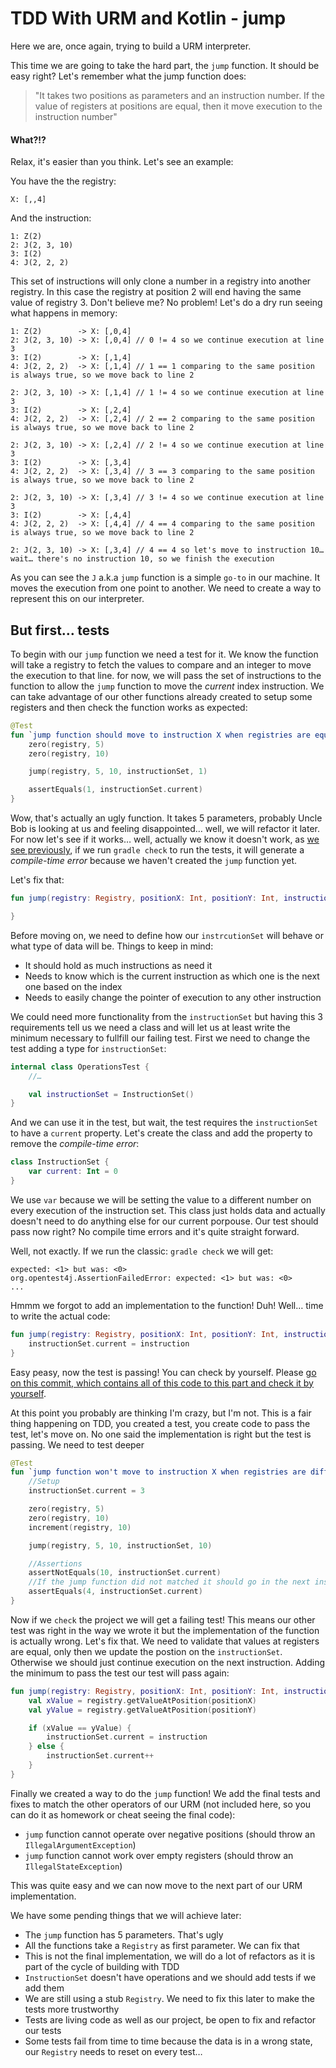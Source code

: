 # TDD With URM and Kotlin - jump

Here we are, once again, trying to build a URM interpreter.

This time we are going to take the hard part, the `jump` function. It should be easy right? Let's remember what the jump function does:

> "It takes two positions as parameters and an instruction number. If the value of registers at positions are equal, then it move execution to the instruction number"

#### What?!?

Relax, it's easier than you think. Let's see an example:

You have the the registry:

```none
X: [,,4]
```

And the instruction:

```none
1: Z(2)
2: J(2, 3, 10)
3: I(2)
4: J(2, 2, 2)
```

This set of instructions will only clone a number in a registry into another registry. In this case the registry at position 2 will end having the same value of registry 3. Don't believe me? No problem! Let's do a dry run seeing what happens in memory:

```none
1: Z(2)        -> X: [,0,4]
2: J(2, 3, 10) -> X: [,0,4] // 0 != 4 so we continue execution at line 3
3: I(2)        -> X: [,1,4]
4: J(2, 2, 2)  -> X: [,1,4] // 1 == 1 comparing to the same position is always true, so we move back to line 2

2: J(2, 3, 10) -> X: [,1,4] // 1 != 4 so we continue execution at line 3
3: I(2)        -> X: [,2,4]
4: J(2, 2, 2)  -> X: [,2,4] // 2 == 2 comparing to the same position is always true, so we move back to line 2

2: J(2, 3, 10) -> X: [,2,4] // 2 != 4 so we continue execution at line 3
3: I(2)        -> X: [,3,4]
4: J(2, 2, 2)  -> X: [,3,4] // 3 == 3 comparing to the same position is always true, so we move back to line 2

2: J(2, 3, 10) -> X: [,3,4] // 3 != 4 so we continue execution at line 3
3: I(2)        -> X: [,4,4]
4: J(2, 2, 2)  -> X: [,4,4] // 4 == 4 comparing to the same position is always true, so we move back to line 2

2: J(2, 3, 10) -> X: [,3,4] // 4 == 4 so let's move to instruction 10… wait… there's no instruction 10, so we finish the execution
```

As you can see the `J` a.k.a `jump` function is a simple `go-to` in our machine. It moves the execution from one point to another. We need to create a way to represent this on our interpreter.

## But first… tests

To begin with our `jump` function we need a test for it. We know the function will take a registry to fetch the values to compare and an integer to move the execution to that line. for now, we will pass the set of instructions to the function to allow the `jump` function to move the _current_ index instruction.
We can take advantage of our other functions already created to setup some registers and then check the function works as expected:

```kotlin
@Test
fun `jump function should move to instruction X when registries are equal`() {
    zero(registry, 5)
    zero(registry, 10)

    jump(registry, 5, 10, instructionSet, 1)

    assertEquals(1, instructionSet.current)
}
```

Wow, that's actually an ugly function. It takes 5 parameters, probably Uncle Bob is looking at us and feeling disappointed… well, we will refactor it later. For now let's see if it works… well, actually we know it doesn't work, as [we see previously](https://dev.to/sierisimo/tdd-with-urm-and-kotlin-1dj7), if we run `gradle check` to run the tests, it will generate a _compile-time error_ because we haven't created the `jump` function yet.

Let's fix that:

```kotlin
fun jump(registry: Registry, positionX: Int, positionY: Int, instructionSet: ?, instruction: Int) {

}
```

Before moving on, we need to define how our `instrcutionSet` will behave or what type of data will be. Things to keep in mind:

* It should hold as much instructions as need it
* Needs to know which is the current instruction as which one is the next one based on the index
* Needs to easily change the pointer of execution to any other instruction

We could need more functionality from the `instructionSet` but having this 3 requirements tell us we need a class and will let us at least write the minimum necessary to fullfill our failing test. First we need to change the test adding a type for `instructionSet`:

```kotlin
internal class OperationsTest {
    //…

    val instructionSet = InstructionSet()
}
```

And we can use it in the test, but wait, the test requires the `instructionSet` to have a `current` property. Let's create the class and add the property to remove the _compile-time error_:

```kotlin
class InstructionSet {
    var current: Int = 0
}
```

We use `var` because we will be setting the value to a different number on every execution of the instruction set. This class just holds data and actually doesn't need to do anything else for our current porpouse. Our test should pass now right? No compile time errors and it's quite straight forward.

Well, not exactly. If we run the classic: `gradle check` we will get:

```none
expected: <1> but was: <0>
org.opentest4j.AssertionFailedError: expected: <1> but was: <0>
...
```

Hmmm we forgot to add an implementation to the function! Duh! Well… time to write the actual code:

```kotlin
fun jump(registry: Registry, positionX: Int, positionY: Int, instructionSet: InstructionSet, instruction: Int) {
    instructionSet.current = instruction
}
```

Easy peasy, now the test is passing! You can check by yourself. Please [go on this commit, which contains all of this code to this part and check it by yourself](https://github.com/sierisimo/publications/commit/929e3bb3dfff455fed5dccb51a2f716e5e43ebeb).

At this point you probably are thinking I'm crazy, but I'm not. This is a fair thing happening on TDD, you created a test, you create code to pass the test, let's move on. No one said the implementation is right but the test is passing. We need to test deeper

```kotlin
@Test
fun `jump function won't move to instruction X when registries are different`() {
    //Setup
    instructionSet.current = 3

    zero(registry, 5)
    zero(registry, 10)
    increment(registry, 10)

    jump(registry, 5, 10, instructionSet, 10)

    //Assertions
    assertNotEquals(10, instructionSet.current)
    //If the jump function did not matched it should go in the next instruction
    assertEquals(4, instructionSet.current)
}
```

Now if we `check` the project we will get a failing test! This means our other test was right in the way we wrote it but the implementation of the function is actually wrong. Let's fix that.
We need to validate that values at registers are equal, only then we update the postion on the `instructionSet`. Otherwise we should just continue execution on the next instruction. Adding the minimum to pass the test our test will pass again:

```kotlin
fun jump(registry: Registry, positionX: Int, positionY: Int, instructionSet: InstructionSet, instruction: Int) {
    val xValue = registry.getValueAtPosition(positionX)
    val yValue = registry.getValueAtPosition(positionY)

    if (xValue == yValue) {
        instructionSet.current = instruction
    } else {
        instructionSet.current++
    }
}
```

Finally we created a way to do the `jump` function! We add the final tests and fixes to match the other operators of our URM (not included here, so you can do it as homework or cheat seeing the final code):

* `jump` function cannot operate over negative positions (should throw an `IllegalArgumentException`)
* `jump` function cannot work over empty registers (should throw an `IllegalStateException`)

This was quite easy and we can now move to the next part of our URM implementation.

We have some pending things that we will achieve later:

* The `jump` function has 5 parameters. That's ugly
* All the functions take a `Registry` as first parameter. We can fix that
* This is not the final implementation, we will do a lot of refactors as it is part of the cycle of building with TDD
* `InstructionSet` doesn't have operations and we should add tests if we add them
* We are still using a stub `Registry`. We need to fix this later to make the tests more trustworthy
* Tests are living code as well as our project, be open to fix and refactor our tests
* Some tests fail from time to time because the data is in a wrong state, our `Registry` needs to reset on every test…

